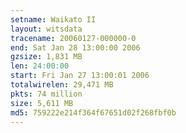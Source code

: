 ```yaml
---
setname: Waikato II
layout: witsdata
tracename: 20060127-000000-0
end: Sat Jan 28 13:00:00 2006
gzsize: 1,831 MB
len: 24:00:00
start: Fri Jan 27 13:00:01 2006
totalwirelen: 29,471 MB
pkts: 74 million
size: 5,611 MB
md5: 759222e214f364f67651d02f268fbf0b
---
```


